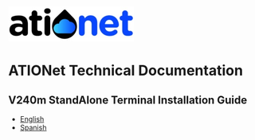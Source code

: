 ![ationetlogo](Content/Images/ATIOnetLogo_250x70.png) 

# ATIONet Technical Documentation


## V240m StandAlone Terminal Installation Guide
- [English](https://github.com/Ationet/ationetdocs/blob/master/Installation%20StandAlone%20V240m.md)
- [Spanish](https://github.com/Ationet/ationetdocs/blob/master/Instalaci%C3%B3n%20StandAlone%20V240m.md)
